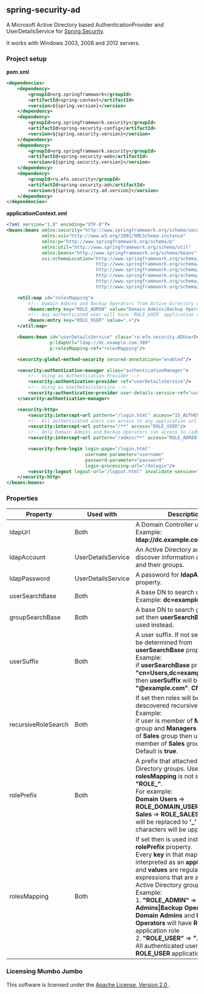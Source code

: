 ## spring-security-ad

A Microsoft Active Directory based AuthenticationProvider and UserDetailsService for [Spring Security](http://projects.spring.io/spring-security/).

It works with Windows 2003, 2008 and 2012 servers.

### Project setup

**pom.xml**

```xml
<dependencies>
    <dependency>
        <groupId>org.springframework</groupId>
        <artifactId>spring-context</artifactId>
        <version>${spring.version}</version>
    </dependency>
    <dependency>
        <groupId>org.springframework.security</groupId>
        <artifactId>spring-security-config</artifactId>
        <version>${spring.security.version}</version>
    </dependency>
    <dependency>
        <groupId>org.springframework.security</groupId>
        <artifactId>spring-security-web</artifactId>
        <version>${spring.security.version}</version>
    </dependency>
    <dependency>
        <groupId>ru.efo.security</groupId>
        <artifactId>spring-security-ad</artifactId>
        <version>${spring.security.ad.version}</version>
    </dependency>
</dependencies>
```

**applicationContext.xml**

```xml
<?xml version="1.0" encoding="UTF-8"?>
<beans:beans xmlns:security="http://www.springframework.org/schema/security"
             xmlns:xsi="http://www.w3.org/2001/XMLSchema-instance"
             xmlns:p="http://www.springframework.org/schema/p"
             xmlns:util="http://www.springframework.org/schema/util"
             xmlns:beans="http://www.springframework.org/schema/beans"
             xsi:schemaLocation="http://www.springframework.org/schema/security
                                 http://www.springframework.org/schema/security/spring-security-3.2.xsd
                                 http://www.springframework.org/schema/util
                                 http://www.springframework.org/schema/util/spring-util.xsd
                                 http://www.springframework.org/schema/beans
                                 http://www.springframework.org/schema/beans/spring-beans.xsd">

    <util:map id="rolesMapping">
        <!-- Domain Admins and Backup Operators from Active Directory will have 'ROLE_ADMIN' application role-->
        <beans:entry key="ROLE_ADMIN" value="Domain Admins|Backup Operators"/>
        <!-- Any authenticated user will have 'ROLE_USER' application role -->
        <beans:entry key="ROLE_USER" value=".+"/>
    </util:map>

    <beans:bean id="userDetailsService" class="ru.efo.security.ADUserDetailsService"
                p:ldapUrl="ldap://dc.example.com:389"
                p:rolesMapping-ref="rolesMapping"/>

    <security:global-method-security secured-annotations="enabled"/>

    <security:authentication-manager alias="authenticationManager">
        <!-- Using as Authentication Provider -->
        <security:authentication-provider ref="userDetailsService"/>
        <!-- Using as UserDetailsService -->
        <security:authentication-provider user-details-service-ref="userDetailsService"/>
    </security:authentication-manager>

    <security:http>
        <security:intercept-url pattern="/login.html" access="IS_AUTHENTICATED_ANONYMOUSLY"/>
        <!-- All authenticated users can access to any application url -->
        <security:intercept-url pattern="/**" access="ROLE_USER"/>
        <!-- Only Domain Admins and Backup Operators can access to /admin url -->
        <security:intercept-url pattern="/admin/**" access="ROLE_ADMIN"/>

        <security:form-login login-page="/login.html"
                             username-parameter="username"
                             password-parameter="password"
                             login-processing-url="/dologin"/>
        <security:logout logout-url="/logout.html" invalidate-session="true"/>
    </security:http>
</beans:beans>
```

### Properties

Property             | Used with          | Description
---------------------|--------------------|---------------
ldapUrl              | Both               | A Domain Controller url. <br/> Example: **ldap://dc.example.com:389**
ldapAccount          | UserDetailsService | An Active Directory account to discover information about users and their groups.
ldapPassword         | UserDetailsService | A password for **ldapAccount** property.
userSearchBase       | Both               | A base DN to search users. <br/> Example: **dc=example,dc=com**
groupSearchBase      | Both               | A base DN to search group. If not set then **userSearchBase** will used instead.
userSuffix           | Both               | A user suffix. If not set then it will be determined from **userSearchBase** property:<br/> Example: <br/> if **userSearchBase** property is **"cn=Users,dc=example,dc=com"** then **userSuffix** will be **"@example.com"**. **CN** is ignored.
recursiveRoleSearch  | Both               | If set then roles will be descovered recursively. <br/> Example: <br/> if user is member of **Managers** group and **Managers** is member of **Sales** group then user is member of **Sales** group too. <br/> Default is **true**.
rolePrefix           | Both               | A prefix that attached to Active Directory groups. Used if property **rolesMapping** is not set. Default is **"ROLE_"**. <br/> For example: <br/> **Domain Users** => **ROLE_DOMAIN_USERS** <br/> **Sales** => **ROLE_SALES**. All spaces will be replaced to **'_'** and others characters will be uppercased.
rolesMapping         | Both               | If set then is used instead of **rolePrefix** property. <br/> Every **key** in that map is interpreted as an **application role** and **values** are regular expressions that are applied to Active Directory groups. <br/> Example: <br/> 1. **"ROLE_ADMIN"** => **"Domain Admins&#124;Backup Operators"** <br/>**Domain Admins** and **Backup Operators** will have **ROLE_ADMIN** application role <br/> 2. **"ROLE_USER"** => **".+"** <br/>All authenticated users will have **ROLE_USER** application role


### Licensing Mumbo Jumbo

This software is licensed under the [Apache License, Version 2.0 ](http://www.apache.org/licenses/LICENSE-2.0).
